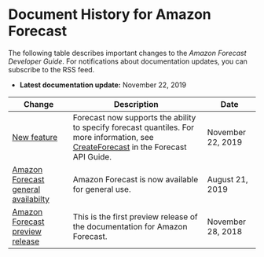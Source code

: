 # Document History for Amazon Forecast<a name="doc-history"></a>

The following table describes important changes to the *Amazon Forecast Developer Guide*\. For notifications about documentation updates, you can subscribe to the RSS feed\.
+ **Latest documentation update:** November 22, 2019

| Change | Description | Date | 
| --- |--- |--- |
| [New feature](#doc-history) | Forecast now supports the ability to specify forecast quantiles\. For more information, see [CreateForecast](https://docs.aws.amazon.com/forecast/latest/dg/API_CreateForecast.html) in the Forecast API Guide\. | November 22, 2019 | 
| [Amazon Forecast general availabilty](#doc-history) | Amazon Forecast is now available for general use\. | August 21, 2019 | 
| [Amazon Forecast preview release](#doc-history) | This is the first preview release of the documentation for Amazon Forecast\. | November 28, 2018 | 